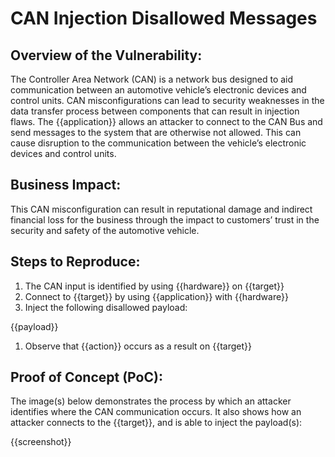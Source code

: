 # CAN Injection Disallowed Messages

## Overview of the Vulnerability:

The Controller Area Network (CAN) is a network bus designed to aid communication between an automotive vehicle’s electronic devices and control units. CAN misconfigurations can lead to security weaknesses in the data transfer process between components that can result in injection flaws. The {{application}} allows an attacker to connect to the CAN Bus and send messages to the system that are otherwise not allowed. This can cause disruption to the communication between the vehicle’s electronic devices and control units.

## Business Impact:

This CAN misconfiguration can result in reputational damage and indirect financial loss for the business through the impact to customers’ trust in the security and safety of the automotive vehicle.

## Steps to Reproduce:

1. The CAN input is identified by using {{hardware}} on {{target}}
1. Connect to {{target}} by using {{application}} with {{hardware}}
1. Inject the following disallowed payload:

{{payload}}

1. Observe that {{action}} occurs as a result on {{target}}

## Proof of Concept (PoC):

The image(s) below demonstrates the process by which an attacker identifies where the CAN communication occurs. It also shows how an attacker connects to the {{target}}, and is able to inject the payload(s):

{{screenshot}}
